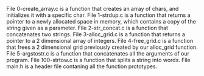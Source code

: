 File 0-create_array.c is a function that creates an array of chars, and initializes it with a specific char.
File 1-strdup.c is a function that returns a pointer to a newly allocated space in memory, which contains a copy of the string given as a parameter.
File 2-str_concat.c is a function that concatenates two strings.
File 3-alloc_grid.c is a function that returns a pointer to a 2 dimensional array of integers.
File 4-free_grid.c is a function that frees a 2 dimensional grid previously created by our alloc_grid function.
File 5-argstostr.c is a function that concatenates all the arguments of our program.
File 100-strtow.c is a function that splits a string into words.
File main.h is a header file contaning all the function prototypes.
